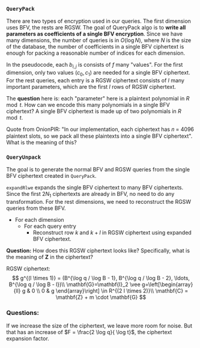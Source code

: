 ### `QueryPack`

There are two types of encryption used in our queries. The first dimension uses BFV, the rests are RGSW. The goal of QueryPack algo is to **write all parameters as coefficients of a single BFV encryption**. Since we have many dimensions, the number of queries is in $O(\log N)$, where $N$ is the size of the database, the number of coefficients in a single BFV ciphertext is enough for packing a reasonable number of indices for each dimension. 

In the pseudocode, each $b_{i, j}$ is consists of $f$ many "values". For the first dimension, only two values $(c_0, c_1)$ are needed for a single BFV ciphertext. For the rest queries, each entry is a RGSW ciphertext consists of $l$ many important parameters, which are the first $l$ rows of RGSW ciphertext. 

The **question** here is: each "parameter" here is a plaintext polynomial in $R \mod t$. How can we encode this many polynomials in a single BFV ciphertext? A single BFV ciphertext is made up of two polynomials in $R \mod t$. 

Quote from OnionPIR: "In our implementation, each ciphertext has 𝑛 = 4096 plaintext slots, so we pack all these
plaintexts into a single BFV ciphertext". What is the meaning of this? 



### `QueryUnpack`

The goal is to generate the normal BFV and RGSW queries from the single BFV ciphertext created in `QueryPack`. 

`expandRlwe` expands the single BFV ciphertext to many BFV ciphertexts. Since the first $2N_1$ ciphertexts are already in BFV, no need to do any transformation. For the rest dimensions, we need to reconstruct the RGSW queries from these BFV. 

- For each dimension
  - For each query entry
    - Reconstruct row $k$ and $k + l$ in RGSW ciphertext using expanded BFV ciphertext.



**Question:** How does this RGSW ciphertext looks like? Specifically, what is the meaning of $\mathbf{Z}$ in the ciphertext?

RGSW ciphertext:
$$
g^{(l \times 1)} = (B^{\log q / \log B - 1}, B^{\log q / \log B - 2}, \ldots, B^{\log q / \log B - l})\\
\mathbf{G}=\mathbf{I}_2 \vee g=\left[\begin{array}{ll}
g & 0 \\
0 & g
\end{array}\right] \in R^{(2 l \times 2)}\\
\mathbf{C} = \mathbf{Z} + m \cdot \mathbf{G}
$$




### Questions: 

If we increase the size of the ciphertext, we leave more room for noise. But that has an increase of $F = \frac{2 \log q}{ \log t}$, the ciphertext expansion factor. 















